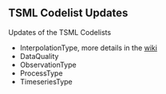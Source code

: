 ## TSML Codelist Updates

Updates of the TSML Codelists
- InterpolationType, more details in the [wiki](https://github.com/opengeospatial/timeseriesML/wiki/Interpolation-Types)
- DataQuality
- ObservationType
- ProcessType
- TimeseriesType
